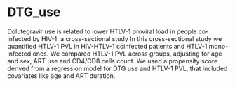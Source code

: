 # DTG_use
Dolutegravir use is related to lower HTLV-1 proviral load in people co-infected by HIV-1: a cross-sectional study
In this cross-sectional study we quantified HTLV-1 PVL in HIV-HTLV-1 coinfected patients and HTLV-1 mono-infected ones. We compared HTLV-1 PVL across groups, adjusting for age and sex, ART use and CD4/CD8 cells count. 
We used a propensity score derived from a regression model for DTG use and HTLV-1 PVL, that included covariates like age and ART duration.
